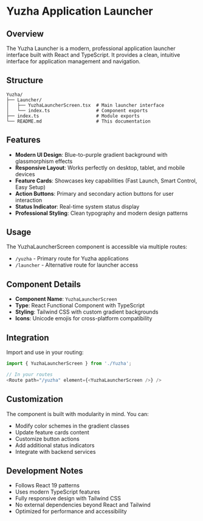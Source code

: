 # Yuzha Application Launcher

## Overview
The Yuzha Launcher is a modern, professional application launcher interface built with React and TypeScript. It provides a clean, intuitive interface for application management and navigation.

## Structure
```
Yuzha/
├── Launcher/
│   ├── YuzhaLauncherScreen.tsx  # Main launcher interface
│   └── index.ts                 # Component exports
├── index.ts                     # Module exports
└── README.md                    # This documentation
```

## Features
- **Modern UI Design**: Blue-to-purple gradient background with glassmorphism effects
- **Responsive Layout**: Works perfectly on desktop, tablet, and mobile devices
- **Feature Cards**: Showcases key capabilities (Fast Launch, Smart Control, Easy Setup)
- **Action Buttons**: Primary and secondary action buttons for user interaction
- **Status Indicator**: Real-time system status display
- **Professional Styling**: Clean typography and modern design patterns

## Usage
The YuzhaLauncherScreen component is accessible via multiple routes:
- `/yuzha` - Primary route for Yuzha applications
- `/launcher` - Alternative route for launcher access

## Component Details
- **Component Name**: `YuzhaLauncherScreen`
- **Type**: React Functional Component with TypeScript
- **Styling**: Tailwind CSS with custom gradient backgrounds
- **Icons**: Unicode emojis for cross-platform compatibility

## Integration
Import and use in your routing:
```typescript
import { YuzhaLauncherScreen } from './Yuzha';

// In your routes
<Route path="/yuzha" element={<YuzhaLauncherScreen />} />
```

## Customization
The component is built with modularity in mind. You can:
- Modify color schemes in the gradient classes
- Update feature cards content
- Customize button actions
- Add additional status indicators
- Integrate with backend services

## Development Notes
- Follows React 19 patterns
- Uses modern TypeScript features
- Fully responsive design with Tailwind CSS
- No external dependencies beyond React and Tailwind
- Optimized for performance and accessibility